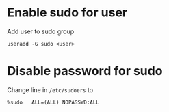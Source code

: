 # Enable sudo for user

Add user to sudo group

    useradd -G sudo <user>

# Disable password for sudo

Change line in `/etc/sudoers` to
    
    %sudo   ALL=(ALL) NOPASSWD:ALL

